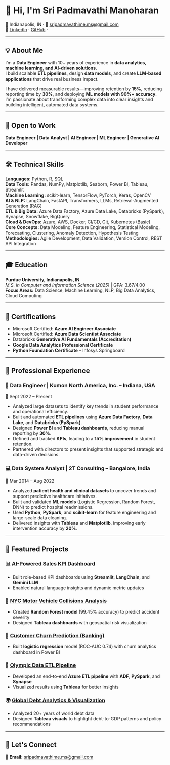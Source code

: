 # 👋 Hi, I'm Sri Padmavathi Manoharan

📍 Indianapolis, IN · 📧 sripadmavathime.ms@gmail.com  
🔗 [LinkedIn](https://linkedin.com/in/sripadma22) · [GitHub](https://github.com/sripadmamanoharan) · 

---

## 💡 About Me

I’m a **Data Engineer** with 10+ years of experience in **data analytics, machine learning, and AI-driven solutions**.  
I build scalable **ETL pipelines**, design **data models**, and create **LLM-based applications** that drive real business impact.

I have delivered measurable results—improving retention by **15%**, reducing reporting time by **30%**, and deploying **ML models with 90%+ accuracy**.  
I’m passionate about transforming complex data into clear insights and building intelligent, automated data systems.

---

## 🚀 Open to Work

**Data Engineer | Data Analyst | AI Engineer | ML Engineer | Generative AI Developer**

---

## 🛠️ Technical Skills

**Languages:** Python, R, SQL  
**Data Tools:** Pandas, NumPy, Matplotlib, Seaborn, Power BI, Tableau, Streamlit  
**Machine Learning:** scikit-learn, TensorFlow, PyTorch, Keras, OpenCV  
**AI & NLP:** LangChain, FastAPI, Transformers, LLMs, Retrieval-Augmented Generation (RAG)  
**ETL & Big Data:** Azure Data Factory, Azure Data Lake, Databricks (PySpark), Synapse, Snowflake, BigQuery  
**Cloud & DevOps:** Azure, AWS, Docker, CI/CD, Git, Kubernetes (Basic)  
**Core Concepts:** Data Modeling, Feature Engineering, Statistical Modeling, Forecasting, Clustering, Anomaly Detection, Hypothesis Testing  
**Methodologies:** Agile Development, Data Validation, Version Control, REST API Integration  

---

## 🎓 Education

**Purdue University, Indianapolis, IN**  
*M.S. in Computer and Information Science (2025)* | GPA: 3.67/4.00  
**Focus Areas:** Data Science, Machine Learning, NLP, Big Data Analytics, Cloud Computing

---

## 🧠 Certifications

- Microsoft Certified: **Azure AI Engineer Associate**  
- Microsoft Certified: **Azure Data Scientist Associate**  
- Databricks **Generative AI Fundamentals (Accreditation)**  
- **Google Data Analytics Professional Certificate**  
- **Python Foundation Certificate** – Infosys Springboard  

---

## 💼 Professional Experience

### 🧩 Data Engineer | Kumon North America, Inc. – Indiana, USA  
📅 Sept 2022 – Present  
- Analyzed large datasets to identify key trends in student performance and operational efficiency.  
- Built and automated **ETL pipelines** using **Azure Data Factory**, **Data Lake**, and **Databricks (PySpark)**.  
- Designed **Power BI** and **Tableau dashboards**, reducing manual reporting by **30%**.  
- Defined and tracked **KPIs**, leading to a **15% improvement** in student retention.  
- Partnered with directors to present insights that supported strategic and data-driven decisions.  

### 💻 Data System Analyst | 2T Consulting – Bangalore, India  
📅 Mar 2014 – Aug 2022  
- Analyzed **patient health and clinical datasets** to uncover trends and support predictive healthcare initiatives.  
- Built and validated **ML models** (Logistic Regression, Random Forest, DNN) to predict hospital readmissions.  
- Used **Python**, **PySpark**, and **scikit-learn** for feature engineering and large-scale data cleaning.  
- Delivered insights with **Tableau** and **Matplotlib**, improving early intervention accuracy by **20%**.

---

## 🌟 Featured Projects

### 📊 [AI-Powered Sales KPI Dashboard](https://github.com/sripadmamanoharan/INFY_Apple_Sales_Data2024)
- Built role-based KPI dashboards using **Streamlit**, **LangChain**, and **Gemini LLM**  
- Enabled natural language insights and dynamic metric updates  

### 🚦 [NYC Motor Vehicle Collisions Analysis](https://github.com/sripadmamanoharan/NYC_Motor_Vehicle_Collisions_Analysis)
- Created **Random Forest model** (99.45% accuracy) to predict accident severity  
- Designed **Tableau dashboards** with geospatial risk visualization  

### 🔁 [Customer Churn Prediction (Banking)](https://github.com/sripadmamanoharan/Bank-Customer-Churn-Prediction-/tree/main)
- Built **logistic regression** model (ROC-AUC 0.74) with churn analytics dashboard in Power BI  

### 🏅 [Olympic Data ETL Pipeline](https://github.com/sripadmamanoharan/Olympic-Data-Analytics-Pipeline-)
- Developed an end-to-end **Azure ETL pipeline** with **ADF**, **PySpark**, and **Synapse**  
- Visualized results using **Tableau** for better insights  

### 🌍 [Global Debt Analytics & Visualization](https://github.com/sripadmamanoharan/Global-Debt-Analytics-Visualization-/tree/main)
- Analyzed 20+ years of world debt data  
- Designed **Tableau visuals** to highlight debt-to-GDP patterns and policy recommendations  

---

## 🤝 Let's Connect

📧 **Email:** sripadmavathime.ms@gmail.com  
 

